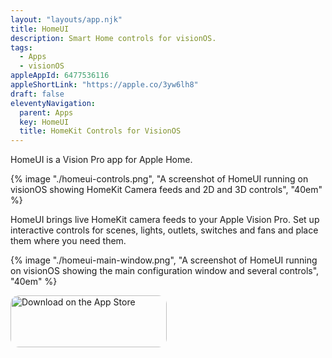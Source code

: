 ```yaml
---
layout: "layouts/app.njk"
title: HomeUI
description: Smart Home controls for visionOS.
tags: 
  - Apps
  - visionOS
appleAppId: 6477536116
appleShortLink: "https://apple.co/3yw6lh8"
draft: false
eleventyNavigation:
  parent: Apps
  key: HomeUI
  title: HomeKit Controls for VisionOS
---
```


HomeUI is a Vision Pro app for Apple Home.

<div class="img-container">
  {% image "./homeui-controls.png", "A screenshot of HomeUI running on visionOS showing HomeKit Camera feeds and 2D and 3D controls", "40em" %}
</div>

HomeUI brings live HomeKit camera feeds to your Apple Vision Pro. Set up interactive controls for scenes, lights, outlets, switches and fans and place them where you need them.


<div class="img-container">
  {% image "./homeui-main-window.png", "A screenshot of HomeUI running on visionOS showing the main configuration window and several controls", "40em" %}
</div>

<a href="https://apps.apple.com/gb/app/octoscope-electricity-gas/id6447790899" style="display: inline-block; overflow: hidden; border-radius: 13px; width: 250px; height: 83px;"><img src="https://tools.applemediaservices.com/api/badges/download-on-the-app-store/white/en-us?size=250x83&amp;releaseDate=1690416000" alt="Download on the App Store" style="border-radius: 13px; width: 250px; height: 83px;"></a>
